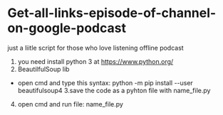 # Get-all-links-episode-of-channel-on-google-podcast
just a liitle script for those who love listening offline podcast


1. you need install python 3 at https://www.python.org/
2. BeautilfulSoup lib
- open cmd and type this syntax: python -m pip install --user beautifulsoup4
3.save the code as a pyhton file with name_file.py
4. open cmd and run file: name_file.py

